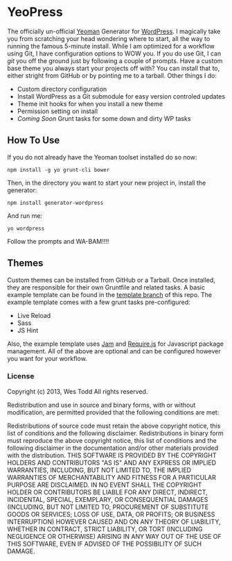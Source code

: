 # YeoPress

The officially un-official [Yeoman](https://github.com/yeoman/yeoman) Generator for [WordPress](http://wordpress.org/).  I magically take you from scratching your head wondering where to start, all the way to running the famous 5-minute install.  While I am optimized for a workflow using Git, I have configuration options to WOW you.  If you do use Git, I can *git* you off the ground just by following a couple of prompts.  Have a custom base theme you always start your projects off with?  You can install that to, either stright from GitHub or by pointing me to a tarball.  Other things I do:

- Custom directory configuration
- Install WordPress as a Git submodule for easy version controled updates
- Theme init hooks for when you install a new theme
- Permission setting on install
- *Coming Soon* Grunt tasks for some down and dirty WP tasks

## How To Use

If you do not already have the Yeoman toolset installed do so now:

	npm install -g yo grunt-cli bower

Then, in the directory you want to start your new project in, install the generator:

	npm install generator-wordpress

And run me:

	yo wordpress

Follow the prompts and WA-BAM!!!!

## Themes

Custom themes can be installed from GitHub or a Tarball.  Once installed, they are responsible for their own Gruntfile and related tasks.  A basic example template can be found in the [template branch](https://github.com/wesleytodd/YeoPress/tree/template) of this repo.  The example template comes with a few grunt tasks pre-configured:

- Live Reload
- Sass
- JS Hint

Also, the example template uses [Jam](http://jamjs.org) and [Require.js](http://requirejs.org/) for Javascript package management.  All of the above are optional and can be configured however you want for your workflow.

### License

Copyright (c) 2013, Wes Todd
All rights reserved.

Redistribution and use in source and binary forms, with or without modification, are permitted provided that the following conditions are met:

Redistributions of source code must retain the above copyright notice, this list of conditions and the following disclaimer.
Redistributions in binary form must reproduce the above copyright notice, this list of conditions and the following disclaimer in the documentation and/or other materials provided with the distribution.
THIS SOFTWARE IS PROVIDED BY THE COPYRIGHT HOLDERS AND CONTRIBUTORS "AS IS" AND ANY EXPRESS OR IMPLIED WARRANTIES, INCLUDING, BUT NOT LIMITED TO, THE IMPLIED WARRANTIES OF MERCHANTABILITY AND FITNESS FOR A PARTICULAR PURPOSE ARE DISCLAIMED. IN NO EVENT SHALL THE COPYRIGHT HOLDER OR CONTRIBUTORS BE LIABLE FOR ANY DIRECT, INDIRECT, INCIDENTAL, SPECIAL, EXEMPLARY, OR CONSEQUENTIAL DAMAGES (INCLUDING, BUT NOT LIMITED TO, PROCUREMENT OF SUBSTITUTE GOODS OR SERVICES; LOSS OF USE, DATA, OR PROFITS; OR BUSINESS INTERRUPTION) HOWEVER CAUSED AND ON ANY THEORY OF LIABILITY, WHETHER IN CONTRACT, STRICT LIABILITY, OR TORT (INCLUDING NEGLIGENCE OR OTHERWISE) ARISING IN ANY WAY OUT OF THE USE OF THIS SOFTWARE, EVEN IF ADVISED OF THE POSSIBILITY OF SUCH DAMAGE.
